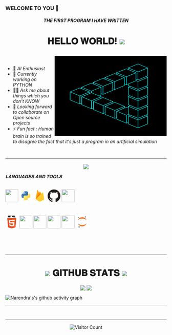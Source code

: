 ###  WELCOME TO YOU  👋


 <h5 align="center">THE FIRST PROGRAM I HAVE WRITTEN</h5>
<!-- intro hello world -->
<h1 align="center">
𝐇𝐄𝐋𝐋𝐎 𝐖𝐎𝐑𝐋𝐃! <img src="GIF/Earth.gif" width="24px">
 </p>
 </h1>
<img src= "sourcefiles/gifs/gf 1.gif" height="250px" width="350px" align="right">

<br>

- 🤖 *AI Enthusiast*
- 🚀 *Currently working on PYTHON*
- 👨‍💻 *Ask me about things which you don't KNOW*
- 🤝 *Looking forward to collaborate on Open source projects*
- ⚡ *Fun fact : Human brain is so trained to disagree the fact that it's just a program in an artificial simulation*
<br>

<hr>

<!-- streak and trophies -->
<p align="center">
  
  <img align="center" src="https://github-readme-streak-stats.herokuapp.com/?user=Narendrakumarreddy-Kadiri&theme=dark&hide_border=true"/>
  
</p>


*𝐋𝐀𝐍𝐆𝐔𝐀𝐆𝐄𝐒 𝐀𝐍𝐃 𝐓𝐎𝐎𝐋𝐒*
<br/>
<br/>

<a href="https://java.com/"><code><img height="40" width="40" src="https://www.google.com/search?q=java+pic&sxsrf=ALiCzsZZB3P9Ee-EitcrPcJtqiOlOq4Zqw:1654515177905&tbm=isch&source=iu&ictx=1&vet=1&fir=6YsbFDSVEi3VJM%252Cty8cA0ylPEPayM%252C_%253B6S24SrM0wk4hHM%252CFu1Xsa207CQBzM%252C_%253BzQLImnnH70CSHM%252CToB8tIqOU4fqPM%252C_%253B_osDBNVF8zTa_M%252CJag5PvOnY22NXM%252C_%253BEUgyasLl0LMwdM%252C4oowPvgId1Vc6M%252C_%253B_p5mQ61uh6qzGM%252CUs46yPDB9MhtDM%252C_%253BNQe8uj38BuyzrM%252C9hEAs3iGrekizM%252C_%253Bqb3HA7k5eC2uqM%252CFu1Xsa207CQBzM%252C_%253BATU2j-s8TSiQrM%252C2k9XqVQAlfRNEM%252C_%253BFYnTv7BcbTAaWM%252CKVjgJ46W8b23VM%252C_%253BJdcrxLmzKuWcRM%252COhQk3OfKxVU9VM%252C_%253B3yEm8ey2ceZlgM%252CsfnEyP4_GTqTNM%252C_%253BRnyd8T8FYQqEgM%252CYLuSSwp_RdO8XM%252C_%253BjIAuYnQNvH1rkM%252C8QAh8wZw9R8inM%252C_&usg=AI4_-kR79ZvRYE8uJEnU4OZc2f_MQMIj4w&sa=X&ved=2ahUKEwiKk9Gr3Zj4AhWISGwGHXteB6UQ9QF6BAgHEAE#imgrc=3yEm8ey2ceZlgM"></code></a>
<a href="https://python.org/"><code><img height="40" width="40" src="https://raw.githubusercontent.com/github/explore/80688e429a7d4ef2fca1e82350fe8e3517d3494d/topics/python/python.png"></code></a>
<a href="https://firebase.google.com/"><code><img height="40" width="40" src="https://raw.githubusercontent.com/github/explore/80688e429a7d4ef2fca1e82350fe8e3517d3494d/topics/firebase/firebase.png"></code></a>
<a href="https://github.com"><code><img height="40" width="40" src="https://raw.githubusercontent.com/github/explore/80688e429a7d4ef2fca1e82350fe8e3517d3494d/topics/github-api/github-api.png"></code></a>
<a href="https://sqlite.org/"><code><img height="40" width="40" src="https://upload.wikimedia.org/wikipedia/commons/thumb/9/97/Sqlite-square-icon.svg/2048px-Sqlite-square-icon.svg.png"></code></a>
#
<a href="https://developer.mozilla.org/en-US/docs/Web/HTML"><code><img height="40" width="40" src="https://raw.githubusercontent.com/github/explore/80688e429a7d4ef2fca1e82350fe8e3517d3494d/topics/html/html.png"></code></a>
<a href="https://developer.mozilla.org/en-US/docs/Web/CSS"><code><img height="40" width="40" src="https://cdn.iconscout.com/icon/free/png-256/css-131-722685.png"></code></a>
<a href="https://programiz.com/c-programming"><code><img height="40" width="40" src="https://cdn.iconscout.com/icon/free/png-512/c-programming-569564.png"></code></a>
<a href="https://programiz.com/cpp-programming"><code><img height="40" width="40" src="https://www.naveedashfaq.me/img/c++.png"></code></a>
<a href="https://git-scm.com/"><code><img height="40" width="40" src="https://upload.wikimedia.org/wikipedia/commons/thumb/3/3f/Git_icon.svg/1024px-Git_icon.svg.png"></code></a>
<a href="https://jupyter.org/"><code><img height="40" width="40" src="https://raw.githubusercontent.com/github/explore/80688e429a7d4ef2fca1e82350fe8e3517d3494d/topics/jupyter-notebook/jupyter-notebook.png"></code></a>

<br/>
<br/>
<br/>

<hr>

<!-- github stats and graph -->
<h1 align="center">
<img height="30"src="GIF/sparkling-stars.gif"> 𝐆𝐈𝐓𝐇𝐔𝐁 𝐒𝐓𝐀𝐓𝐒 <img height="30"src="GIF/sparkling-stars.gif">
</h1>

<p align="center">
    <img align="center" src="https://github-readme-stats.vercel.app/api?username=Narendrakumarreddy-Kadiri&show_icons=true&hide_border=true&title_color=94b4a4&amp&icon_color=FFFFFF&amp&text_color=FFFFFF&amp&bg_color=000000&count_private=true&include_all_commits=true"/>
<!--   most used langs table -->
    <img align="center" width="300px" src="https://github-readme-stats.vercel.app/api/top-langs/?username=Narendrakumarreddy-Kadiri&text_color=FFFFFF&bg_color=000000&title_color=94b4a4&langs_count=15&layout=compact&hide_border=true" />
</p>

![Narendra's's github activity graph](https://activity-graph.herokuapp.com/graph?username=Narendrakumarreddy-Kadiri&theme=gotham&hide_border=true&area=true&title_color=94b4a4&amp&icon_color=FFFFFF&amp&text_color=FFFFFF&amp&bg_color=000000&count_private=true&include_all_commits=true)

<hr>



<br/>

<hr>

<!-- outro -->
<div align="center">
  
  ![Visitor Count](https://profile-counter.glitch.me/{Narendrakumarreddy-Kadiri}/count.svg)
